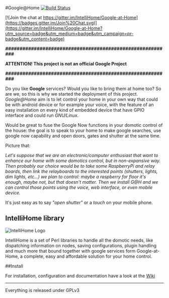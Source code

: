 #Google@Home [![Build Status](https://travis-ci.org/IntelliHome/Google-at-Home.png?branch=master)](https://travis-ci.org/IntelliHome/Google-at-Home)

[![Join the chat at https://gitter.im/IntelliHome/Google-at-Home](https://badges.gitter.im/Join%20Chat.svg)](https://gitter.im/IntelliHome/Google-at-Home?utm_source=badge&utm_medium=badge&utm_campaign=pr-badge&utm_content=badge)

***##########################################################***

**ATTENTION! This project is not an official Google Project**

***##########################################################***

Do you like **Google** services? Would you like to bring them at home too? So are we, so this is why we started the deployment of this project. *Google@Home* aim is to let control your home in your own way that could be with android device or for example your voice, with the feature of an easy installation on every kind of embedded device that have GPIO interface and could run *GNU/Linux*.

Would be great to fuse the Google Now functions in your domotic control of the house: the goal is to speak to your home to make google searches, use google now capability and open doors, gates and shutter at the same time.

Picture that:

*Let's suppose that we are an electronic/computer enthusiast that want to enhance our home with some domotics control, but in non-expansive way. Then probably our choice would be to take some RaspberryPi and relay boards, then link the relayboards to the interested points (shutters, lights, dim lights, etc...) we plan to control: maybe a raspberry for floor it's enough, maybe not, but that doesn't matter. Then we install G@H and we can control those points using the voice, web interface, or even mobile device.*

It's just easy as to say *"open shutter"* or a *touch* on your mobile phone.

## IntelliHome library

![IntelliHome Logo](http://www.mudler.pm/img/intellihome_logo.png "IntelliHome Logo")

IntelliHome is a set of Perl libraries to handle all the domotic needs, like dispatching information on nodes, saving configurations, plugin handling and much more that bound together with google services form Google-at-Home, a complete, easy and affordable solution for your home control.

##Install

For installation, configuration and documentation have a look at the [Wiki](https://github.com/IntelliHome/Google-at-Home/wiki)

***

Everything is released under GPLv3
